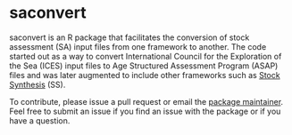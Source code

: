 saconvert
=========

saconvert is an R package that facilitates the conversion of stock assessment
(SA) input files from one framework to another. The code started out as a way
to convert International Council for the Exploration of the Sea (ICES)
input files to Age Structured Assessment Program (ASAP) files and
was later augmented to include other frameworks such as 
[Stock Synthesis](https://vlab.ncep.noaa.gov/web/stock-synthesis) (SS).

To contribute, please issue a pull request or email the 
[package maintainer](mailto:kelli.johnson@noaa.gov).
Feel free to submit an issue if you find an issue with the package or 
if you have a question.
